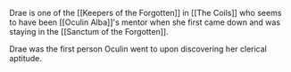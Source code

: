 Drae is one of the [[Keepers of the Forgotten]] in [[The Coils]] who seems to have been [[Oculin Alba]]'s mentor when she first came down and was staying in the [[Sanctum of the Forgotten]].

Drae was the first person Oculin went to upon discovering her clerical aptitude.